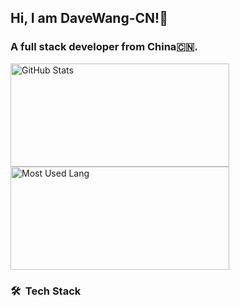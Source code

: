 ## Hi, I am DaveWang-CN!👋

### A full stack developer from China🇨🇳.

<img width="350px" height="165px" alt="GitHub Stats" src="https://github-readme-stats.vercel.app/api?username=DaveWang-CN&count_private=true&show_icons=true"/>


<img width="350px" height="165px" alt="Most Used Lang" src="https://github-readme-stats.vercel.app/api/top-langs/?username=DaveWang-CN&layout=compact"/>


### 🛠 &nbsp;Tech Stack





